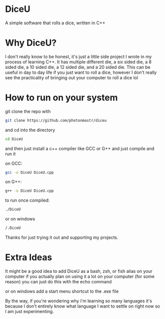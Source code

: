 # DiceU
A simple software that rolls a dice, written in C++

<h1>Why DiceU?</h1>
<p>I don't really know to be honest, it's just a little side project I wrote in my process of learning C++. It has multiple different die,
a six sided die, a 8 sided die, a 10 sided die, a 12 sided die, and a 20 sided die. This can be useful in day to day life if you just want to roll a dice, however I don't really see the practicality of bringing out your computer to roll a dice lol</p>

<h1>How to run on your system</h1>
git clone the repo with

```sh
git clone https://github.com/photonmastr/diceu
```
and cd into the directory

```sh 
cd DiceU
```

and then just install a c++ compiler like GCC or G++ and just compile and run it

on GCC:

```sh
gcc -o DiceU DiceU.cpp
```

on G++:

```sh
g++ -o DiceU DiceU.cpp
```

to run once compiled:

```sh
./DiceU
```

or on windows

```sh
/.DiceU
```

Thanks for just trying it out and supporting my projects.

<h1>Extra Ideas</h1>
<p>It might be a good idea to add DiceU as a bash, zsh, or fish alias on your computer if you actually plan on using it a lot on your computer (for some reason) you can just do this with the echo command</p> 
<p>or on windows add a start menu shortcut to the .exe file<p>




By the way, if you're wondering why i'm learning so many languages it's because I don't entirely know what language I want to settle on right now so I am just experimenting.
